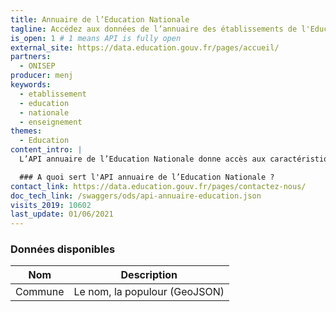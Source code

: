 ```yaml
---
title: Annuaire de l’Education Nationale
tagline: Accédez aux données de l’annuaire des établissements de l'Education Nationale
is_open: 1 # 1 means API is fully open
external_site: https://data.education.gouv.fr/pages/accueil/
partners:
  - ONISEP
producer: menj
keywords:
  - etablissement
  - education
  - nationale
  - enseignement
themes:
  - Education
content_intro: |
  L’API annuaire de l’Education Nationale donne accès aux caractéristiques des établissements de l'Éducation nationale : Enseignement, Information et d'Orientation, Établissements administratifs.

  ### A quoi sert l'API annuaire de l’Education Nationale ?
contact_link: https://data.education.gouv.fr/pages/contactez-nous/
doc_tech_link: /swaggers/ods/api-annuaire-education.json
visits_2019: 10602
last_update: 01/06/2021
---
```


### Données disponibles

| Nom     | Description                   |
| ------- | ----------------------------- |
| Commune | Le nom, la populour (GeoJSON) |
